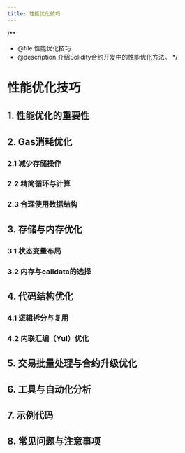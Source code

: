 ```yaml
---
title: 性能优化技巧
---
```


/**
 * @file 性能优化技巧
 * @description 介绍Solidity合约开发中的性能优化方法。
 */

# 性能优化技巧

## 1. 性能优化的重要性

## 2. Gas消耗优化

### 2.1 减少存储操作

### 2.2 精简循环与计算

### 2.3 合理使用数据结构

## 3. 存储与内存优化

### 3.1 状态变量布局

### 3.2 内存与calldata的选择

## 4. 代码结构优化

### 4.1 逻辑拆分与复用

### 4.2 内联汇编（Yul）优化

## 5. 交易批量处理与合约升级优化

## 6. 工具与自动化分析

## 7. 示例代码

## 8. 常见问题与注意事项 